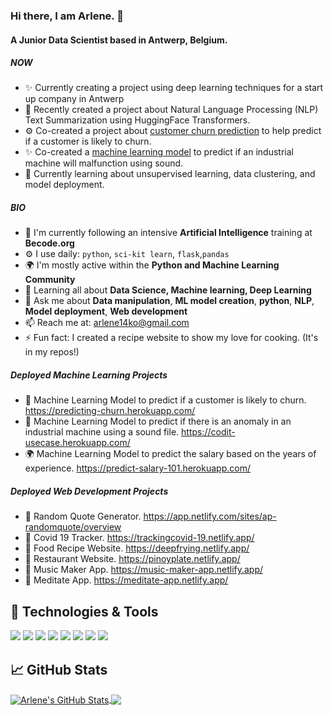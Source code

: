 ### Hi there, I am Arlene. 👋

#### A Junior Data Scientist based in Antwerp, Belgium.

##### NOW

- ✨ Currently creating a project using deep learning techniques for a start up company in Antwerp
- 💬 Recently created a project about Natural Language Processing (NLP) Text Summarization using HuggingFace Transformers. 
- ⚙️ Co-created a project about [customer churn prediction](https://predicting-churn.herokuapp.com/) to help predict if a customer is likely to churn.  
- ✨ Co-created a [machine learning model](https://codit-usecase.herokuapp.com/) to predict if an industrial machine will malfunction using sound. 
- 🔭 Currently learning about unsupervised learning, data clustering, and model deployment.

##### BIO

- 🏢 I'm currently following an intensive **Artificial Intelligence** training at **Becode.org**
- ⚙️ I use daily: `python`, `sci-kit learn`, `flask`,`pandas`
- 🌍 I'm mostly active within the **Python and Machine Learning Community**
- 🌱 Learning all about **Data Science, Machine learning, Deep Learning**
- 💬 Ask me about **Data manipulation**, **ML model creation**, **python**, **NLP**, **Model deployment**, **Web development**
- 📫 Reach me at: [arlene14ko@gmail.com](arlene14ko@gmail.com)
- ⚡️ Fun fact: I created a recipe website to show my love for cooking. (It's in my repos!)

##### Deployed Machine Learning Projects
- 🏢 Machine Learning Model to predict if a customer is likely to churn. https://predicting-churn.herokuapp.com/
- 🎵 Machine Learning Model to predict if there is an anomaly in an industrial machine using a sound file. https://codit-usecase.herokuapp.com/
- 🌍 Machine Learning Model to predict the salary based on the years of experience. https://predict-salary-101.herokuapp.com/

##### Deployed Web Development Projects
- 💬 Random Quote Generator. https://app.netlify.com/sites/ap-randomquote/overview
- 🦠 Covid 19 Tracker. https://trackingcovid-19.netlify.app/
- 🍛 Food Recipe Website. https://deepfrying.netlify.app/
- 🍜 Restaurant Website. https://pinoyplate.netlify.app/
- 🎵 Music Maker App. https://music-maker-app.netlify.app/
- 🧘 Meditate App. https://meditate-app.netlify.app/


   

## 🔧 Technologies & Tools
![](https://img.shields.io/badge/OS-Windows-informational?style=flat&logo=windows&logoColor=white&color=informational)
![](https://img.shields.io/badge/Editor-VSCode-informational?style=flat&logo=vscode&logoColor=white&color=informational)
![](https://img.shields.io/badge/Code-Python-informational?style=flat&logo=python&logoColor=white&color=informational)
![](https://img.shields.io/badge/Distribution-Anaconda-informational?style=flat&logo=anaconda&logoColor=white&color=informational)
![](https://img.shields.io/badge/Tools-TensorFlow-informational?style=flat&logo=tensorflow&logoColor=white&color=informational)
![](https://img.shields.io/badge/Tools-Docker-informational?style=flat&logo=docker&logoColor=white&color=informational)
![](https://img.shields.io/badge/Tools-Keras-informational?style=flat&logo=keras&logoColor=white&color=informational)
![](https://img.shields.io/badge/Tools-Sci-KitLearn-informational?style=flat&logo=sci-kitlearnt&logoColor=white&color=informational)

## &#x1f4c8; GitHub Stats


<a href="https://github.com/arlene14ko/arlene14ko">
  <img align="center" src="https://github-readme-stats.vercel.app/api?username=arlene14ko&show_icons=true&line_height=27&count_private=true" alt="Arlene's GitHub Stats" />
</a>
<a href="https://github.com/arlene14ko/arlene14ko">
  <img align="center" src="https://github-readme-stats.vercel.app/api/top-langs/?username=arlene14ko&hide=java,html,text&langs_count=3" />
</a>

<!-- links to social media icons -->

<!-- icons with padding -->

[1.1]: http://i.imgur.com/tXSoThF.png (twitter icon with padding)
[2.1]: http://i.imgur.com/0o48UoR.png (github icon with padding)

<!-- icons without padding -->

[1.2]: http://i.imgur.com/wWzX9uB.png (twitter icon without padding)
[2.2]: http://i.imgur.com/9I6NRUm.png (github icon without padding)
[3.2]: https://raw.githubusercontent.com/MartinHeinz/MartinHeinz/master/linkedin-3-16.png (LinkedIn icon without padding)


<!-- links to your social media accounts -->

[1]: https://twitter.com/superARL_
[2]: https://github.com/arlene14ko
[3]: https://www.linkedin.com/in/arlene-postrado/
